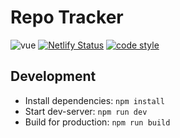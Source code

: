 # Repo Tracker

![vue](https://img.shields.io/github/package-json/dependency-version/VChet/repo-tracker/vue?color=42b883)
[![Netlify Status](https://api.netlify.com/api/v1/badges/dff390f8-9b52-49ab-be5d-fb76d22abcb8/deploy-status)](https://app.netlify.com/sites/vc-repo-tracker/deploys)
[![code style](https://antfu.me/badge-code-style.svg)](https://github.com/antfu/eslint-config)

## Development

- Install dependencies: `npm install`
- Start dev-server: `npm run dev`
- Build for production: `npm run build`
